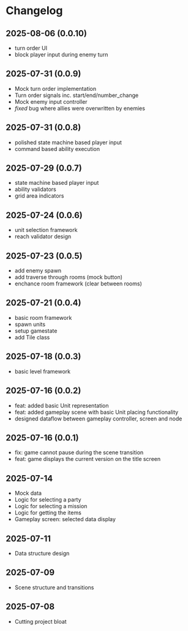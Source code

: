 # Changelog

## 2025-08-06 (0.0.10)
- turn order UI
- block player input during enemy turn

## 2025-07-31 (0.0.9)
- Mock turn order implementation
- Turn order signals inc. start/end/number_change
- Mock enemy input controller
- *fixed* bug where allies were overwritten by enemies

## 2025-07-31 (0.0.8)
- polished state machine based player input
- command based ability execution

## 2025-07-29 (0.0.7)
- state machine based player input
- ability validators
- grid area indicators

## 2025-07-24 (0.0.6)
- unit selection framework
- reach validator design

## 2025-07-23 (0.0.5)
- add enemy spawn
- add traverse through rooms (mock button)
- enchance room framework (clear between rooms)

## 2025-07-21 (0.0.4)
- basic room framework
- spawn units
- setup gamestate
- add Tile class

## 2025-07-18 (0.0.3)
- basic level framework

## 2025-07-16 (0.0.2)
- feat: added basic Unit representation
- feat: added gameplay scene with basic Unit placing functionality
- designed dataflow between gameplay controller, screen and node

## 2025-07-16 (0.0.1)
- fix: game cannot pause during the scene transition
- feat: game displays the current version on the title screen

## 2025-07-14
- Mock data
- Logic for selecting a party
- Logic for selecting a mission
- Logic for getting the items
- Gameplay screen: selected data display 

## 2025-07-11
- Data structure design

## 2025-07-09
- Scene structure and transitions

## 2025-07-08
- Cutting project bloat
